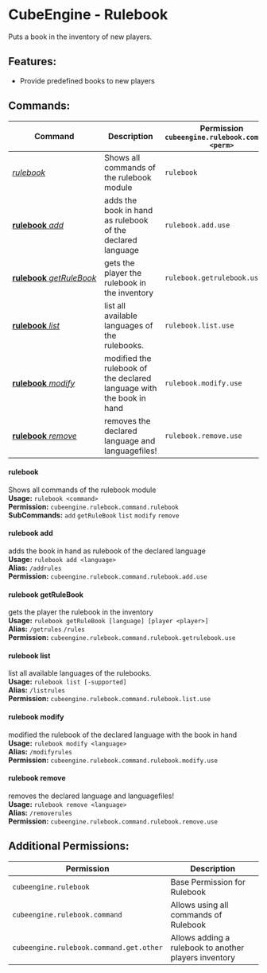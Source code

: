 # CubeEngine - Rulebook
Puts a book in the inventory of new players.

## Features:
 - Provide predefined books to new players

## Commands:

| Command | Description | Permission<br>`cubeengine.rulebook.command.<perm>` |
| --- | --- | --- |
| [*rulebook*](#rulebook) | Shows all commands of the rulebook module | `rulebook` |
| [**rulebook**&nbsp;*add*](#rulebookadd) | adds the book in hand as rulebook of the declared language | `rulebook.add.use` |
| [**rulebook**&nbsp;*getRuleBook*](#rulebookgetrulebook) | gets the player the rulebook in the inventory | `rulebook.getrulebook.use` |
| [**rulebook**&nbsp;*list*](#rulebooklist) | list all available languages of the rulebooks. | `rulebook.list.use` |
| [**rulebook**&nbsp;*modify*](#rulebookmodify) | modified the rulebook of the declared language with the book in hand | `rulebook.modify.use` |
| [**rulebook**&nbsp;*remove*](#rulebookremove) | removes the declared language and languagefiles! | `rulebook.remove.use` |

#### rulebook  
Shows all commands of the rulebook module  
**Usage:** `rulebook <command>`  
**Permission:** `cubeengine.rulebook.command.rulebook`  
**SubCommands:** `add` `getRuleBook` `list` `modify` `remove`  

#### rulebook&nbsp;add  
adds the book in hand as rulebook of the declared language  
**Usage:** `rulebook add <language>`  
**Alias:** `/addrules`  
**Permission:** `cubeengine.rulebook.command.rulebook.add.use`  
  

#### rulebook&nbsp;getRuleBook  
gets the player the rulebook in the inventory  
**Usage:** `rulebook getRuleBook [language] [player <player>]`  
**Alias:** `/getrules` `/rules`  
**Permission:** `cubeengine.rulebook.command.rulebook.getrulebook.use`  
  

#### rulebook&nbsp;list  
list all available languages of the rulebooks.  
**Usage:** `rulebook list [-supported]`  
**Alias:** `/listrules`  
**Permission:** `cubeengine.rulebook.command.rulebook.list.use`  
  

#### rulebook&nbsp;modify  
modified the rulebook of the declared language with the book in hand  
**Usage:** `rulebook modify <language>`  
**Alias:** `/modifyrules`  
**Permission:** `cubeengine.rulebook.command.rulebook.modify.use`  
  

#### rulebook&nbsp;remove  
removes the declared language and languagefiles!  
**Usage:** `rulebook remove <language>`  
**Alias:** `/removerules`  
**Permission:** `cubeengine.rulebook.command.rulebook.remove.use`  
  

## Additional Permissions:

| Permission | Description |
| --- | --- |
| `cubeengine.rulebook` | Base Permission for Rulebook |
| `cubeengine.rulebook.command` | Allows using all commands of Rulebook |
| `cubeengine.rulebook.command.get.other` | Allows adding a rulebook to another players inventory |
